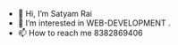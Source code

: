 - 👋 Hi, I’m Satyam Rai
- 👀 I’m interested in WEB-DEVELOPMENT .
- 📫 How to reach me 8382869406

<!---
Satyam-Rai-1/Satyam-Rai-1 is a ✨ special ✨ repository because its `README.md` (this file) appears on your GitHub profile.
You can click the Preview link to take a look at your changes.
--->
